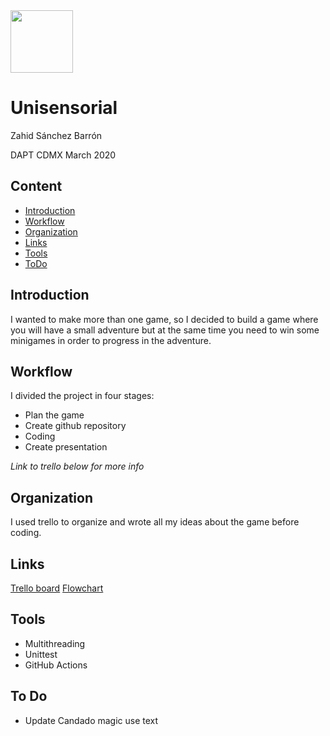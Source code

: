 <img src="https://bit.ly/2VnXWr2" width="100"/>

# Unisensorial
Zahid Sánchez Barrón

DAPT CDMX March 2020

## Content
- [Introduction](#introduction) 
- [Workflow](#workflow) 
- [Organization](#organization) 
- [Links](#links)
- [Tools](#tools)
- [ToDo](#todo)

<a name="introduction"></a>

## Introduction
I wanted to make more than one game, so I decided to build a game where you will have a small adventure but at the same time you need to win some minigames in order to progress in the adventure.

<a name="workflow"></a>

## Workflow
I divided the project in four stages:
- Plan the game
- Create github repository
- Coding
- Create presentation

*Link to trello below for more info*

<a name="organization"></a>

## Organization
I used trello to organize and wrote all my ideas about the game before coding.

<a name="links"></a>

## Links
[Trello board](https://trello.com/b/zimsbcXk/juego-ironhack)
[Flowchart](https://whimsical.com/2s84irQrspHxeoin6rvbj4)

<a name="tools"></a>

## Tools
- Multithreading
- Unittest
- GitHub Actions

<a name="todo"></a>

## To Do
- Update Candado magic use text
